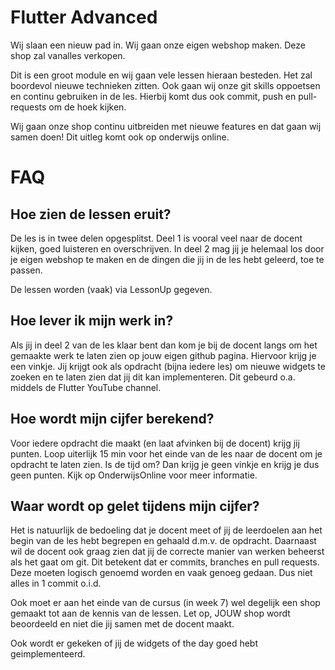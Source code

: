 # Flutter Advanced
Wij slaan een nieuw pad in. Wij gaan onze eigen webshop maken. Deze shop zal vanalles verkopen.

Dit is een groot module en wij gaan vele lessen hieraan besteden. Het zal boordevol nieuwe
technieken zitten. Ook gaan wij onze git skills oppoetsen en continu gebruiken in de les. Hierbij
komt dus ook commit, push en pull-requests om de hoek kijken.

Wij gaan onze shop continu uitbreiden met nieuwe features en dat gaan wij samen doen! Dit uitleg
komt ook op onderwijs online.

# FAQ
## Hoe zien de lessen eruit?
De les is in twee delen opgesplitst. Deel 1 is vooral veel naar de docent kijken, goed luisteren en
overschrijven. In deel 2 mag jij je helemaal los door je eigen webshop te maken en de dingen die
jij in de les hebt geleerd, toe te passen.

De lessen worden (vaak) via LessonUp gegeven.

## Hoe lever ik mijn werk in?
Als jij in deel 2 van de les klaar bent dan kom je bij de docent langs om het gemaakte werk te laten
zien op jouw eigen github pagina. Hiervoor krijg je een vinkje. Jij krijgt ook als opdracht (bijna 
iedere les) om nieuwe widgets te zoeken en te laten zien dat jij dit kan implementeren. Dit gebeurd 
o.a. middels de Flutter YouTube channel.

## Hoe wordt mijn cijfer berekend?
Voor iedere opdracht die maakt (en laat afvinken bij de docent) krijg jij punten. Loop uiterlijk 15 min
voor het einde van de les naar de docent om je opdracht te laten zien. Is de tijd om? Dan krijg je
geen vinkje en krijg je dus geen punten. Kijk op OnderwijsOnline voor meer informatie. 

## Waar wordt op gelet tijdens mijn cijfer?
Het is natuurlijk de bedoeling dat je docent meet of jij de leerdoelen aan het begin van de les hebt
begrepen en gehaald d.m.v. de opdracht. Daarnaast wil de docent ook graag zien dat jij de correcte 
manier van werken beheerst als het gaat om git. Dit betekent dat er commits, branches en pull 
requests. Deze moeten logisch genoemd worden en vaak genoeg gedaan. Dus niet alles in 1 commit 
o.i.d.

Ook moet er aan het einde van de cursus (in week 7) wel degelijk een shop gemaakt tot aan de 
kennis van de lessen. Let op, JOUW shop wordt beoordeeld en niet die jij samen met de docent maakt.

Ook wordt er gekeken of jij de widgets of the day goed hebt geimplementeerd.
